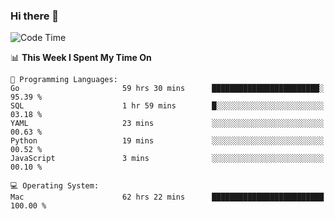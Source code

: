 ### Hi there 👋

<!--
**CrazyCollin/crazycollin** is a ✨ _special_ ✨ repository because its `README.md` (this file) appears on your GitHub profile.

Here are some ideas to get you started:

- 🔭 I’m currently working on ...
- 🌱 I’m currently learning ...
- 👯 I’m looking to collaborate on ...
- 🤔 I’m looking for help with ...
- 💬 Ask me about ...
- 📫 How to reach me: ...
- 😄 Pronouns: ...
- ⚡ Fun fact: ...
-->

<!--START_SECTION:waka-->
![Code Time](http://img.shields.io/badge/Code%20Time-2%2C260%20hrs%207%20mins-blue)

📊 **This Week I Spent My Time On** 

```text
💬 Programming Languages: 
Go                       59 hrs 30 mins      ████████████████████████░   95.39 % 
SQL                      1 hr 59 mins        █░░░░░░░░░░░░░░░░░░░░░░░░   03.18 % 
YAML                     23 mins             ░░░░░░░░░░░░░░░░░░░░░░░░░   00.63 % 
Python                   19 mins             ░░░░░░░░░░░░░░░░░░░░░░░░░   00.52 % 
JavaScript               3 mins              ░░░░░░░░░░░░░░░░░░░░░░░░░   00.10 % 

💻 Operating System: 
Mac                      62 hrs 22 mins      █████████████████████████   100.00 % 
```


<!--END_SECTION:waka-->
